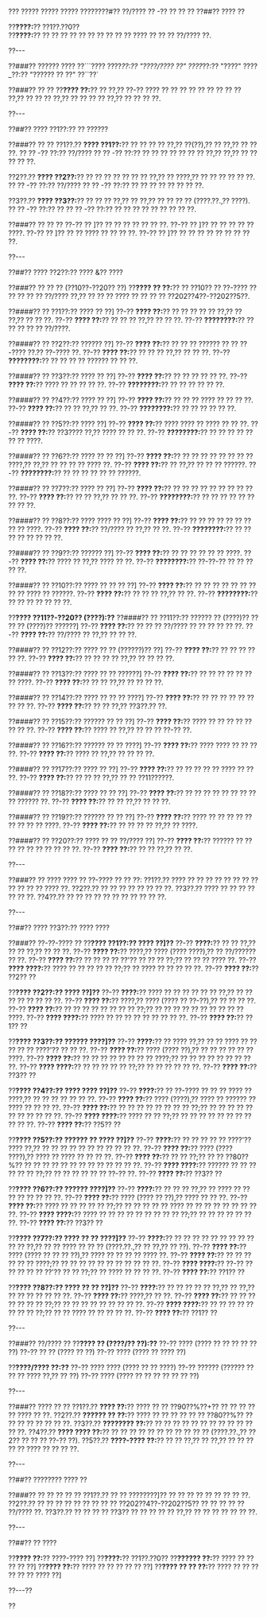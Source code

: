 ??? ????? ????? ????? ????????#?? ??/???? ?? -?? ?? ?? ??
??##?? ???? ??

??**????:**?? ??1??.??0??  
??**????:**?? ?? ?? ?? ?? ?? ?? ?? ?? ?? ?? ???? ?? ?? ?? ??/???? ??.

??---

??###?? ?????? ????
??```????
????_??:?? "????/???? ??"
????_??:?? "????"
????_??:?? "?????? ?? ??"
??``??`

??###?? ?? ??
??**???? ??:**?? ?? ??,?? ??-?? ???? ?? ?? ?? ?? ?? ?? ?? ?? ?? ??,?? ?? ?? ?? ??,?? ?? ?? ?? ?? ??,?? ?? ?? ?? ??.

??---

??##?? ???? ??1??:?? ?? ??????

??###?? ?? ??
??1??.?? **???? ??1??:**?? ?? ?? ?? ?? ??,?? ??(??),?? ?? ??,?? ?? ?? ??.
??  ?? -?? ??:?? ??/????
??  ?? -?? ??:?? ?? ?? ?? ?? ?? ?? ?? ??,?? ??,?? ?? ?? ?? ?? ??.

??2??.?? **???? ??2??:**?? ?? ?? ?? ?? ?? ?? ?? ??,?? ?? ????,?? ?? ?? ?? ?? ?? ??.
??  ?? -?? ??:?? ??/????
??  ?? -?? ??:?? ?? ?? ?? ?? ?? ?? ?? ??.

??3??.?? **???? ??3??:**?? ?? ?? ?? ??,?? ?? ??,?? ?? ?? ?? ?? (????.??.,?? ????).
??  ?? -?? ??:?? ??
??  ?? -?? ??:?? ?? ?? ?? ?? ?? ?? ?? ?? ??.

??###?? ?? ?? ??
??-?? ?? ]?? ?? ?? ?? ?? ?? ?? ??.
??-?? ?? ]?? ?? ?? ?? ?? ?? ????.
??-?? ?? ]?? ?? ?? ???? ?? ?? ?? ??.
??-?? ?? ]?? ?? ?? ?? ?? ?? ?? ?? ?? ??.

??---

??##?? ???? ??2??:?? ???? &?? ????

??###?? ?? ?? ?? (??10??-??20?? ??)
??**???? ?? ??:**?? ?? ??10?? ?? ??-???? ?? ?? ?? ?? ?? ??/???? ??,?? ?? ?? ?? ???? ?? ?? ?? ?? ??202??4??-??202??5??.

??####?? ?? ??1??:?? ???? ?? ??]
??-?? **???? ??:**?? ?? ?? ?? ?? ?? ??,?? ?? ??,?? ?? ?? ??.
??-?? **???? ??:**?? ?? ?? ?? ??,?? ?? ?? ??.
??-?? **????????:**?? ?? ?? ?? ?? ?? ??/????.

??####?? ?? ??2??:?? ?????? ??]
??-?? **???? ??:**?? ?? ?? ?? ?????? ?? ?? ??-???? ??.?? ??-???? ??.
??-?? **???? ??:**?? ?? ?? ?? ??,?? ?? ?? ??.
??-?? **????????:**?? ?? ?? ?? ?? ?????? ?? ?? ??.

??####?? ?? ??3??:?? ???? ?? ??]
??-?? **???? ??:**?? ?? ?? ?? ?? ?? ??.
??-?? **???? ??:**?? ???? ?? ?? ?? ?? ??.
??-?? **????????:**?? ?? ?? ?? ?? ?? ??.

??####?? ?? ??4??:?? ???? ?? ??]
??-?? **???? ??:**?? ?? ?? ?? ???? ?? ?? ?? ??.
??-?? **???? ??:**?? ?? ?? ??,?? ?? ??.
??-?? **????????:**?? ?? ?? ?? ?? ?? ??.

??####?? ?? ??5??:?? ???? ??]
??-?? **???? ??:**?? ???? ???? ?? ???? ?? ?? ??.
??-?? **???? ??:**?? ??3???? ??,?? ???? ?? ?? ??.
??-?? **????????:**?? ?? ?? ?? ?? ?? ?? ?? ????.

??####?? ?? ??6??:?? ???? ?? ?? ??]
??-?? **???? ??:**?? ?? ?? ?? ?? ?? ?? ?? ?? ????,?? ??,?? ?? ?? ?? ?? ???? ??.
??-?? **???? ??:**?? ?? ??,?? ?? ?? ?? ??????.
??-?? **????????:**?? ?? ?? ?? ?? ?? ?? ??????.

??####?? ?? ??7??:?? ???? ?? ??]
??-?? **???? ??:**?? ?? ?? ?? ?? ?? ?? ?? ?? ?? ??.
??-?? **???? ??:**?? ?? ?? ??,?? ?? ?? ??.
??-?? **????????:**?? ?? ?? ?? ?? ?? ?? ?? ?? ??.

??####?? ?? ??8??:?? ???? ???? ?? ??]
??-?? **???? ??:**?? ?? ?? ?? ?? ?? ?? ?? ?? ?? ????.
??-?? **???? ??:**?? ??/???? ?? ??,?? ?? ??.
??-?? **????????:**?? ?? ?? ?? ?? ?? ?? ?? ??.

??####?? ?? ??9??:?? ?????? ??]
??-?? **???? ??:**?? ?? ?? ?? ?? ?? ?? ????.
??-?? **???? ??:**?? ???? ?? ??,?? ???? ?? ??.
??-?? **????????:**?? ??-??-?? ?? ?? ?? ?? ??.

??####?? ?? ??10??:?? ???? ?? ?? ?? ??]
??-?? **???? ??:**?? ?? ?? ?? ?? ?? ?? ?? ?? ?? ???? ?? ??????.
??-?? **???? ??:**?? ?? ?? ?? ??,?? ?? ??.
??-?? **????????:**?? ?? ?? ?? ?? ?? ?? ??.

??**???? ??11??-??20?? (????):??**
??####?? ?? ??11??:?? ?????? ?? (????)?? ?? ?? ?? (????)?? ??????]
??-?? **???? ??:**?? ?? ?? ?? ??/???? ?? ?? ?? ?? ?? ??.
??-?? **???? ??:**?? ??/???? ?? ??,?? ?? ?? ??.

??####?? ?? ??12??:?? ???? ?? ?? (??????)?? ??]
??-?? **???? ??:**?? ?? ?? ?? ?? ?? ??.
??-?? **???? ??:**?? ?? ?? ?? ?? ??,?? ?? ?? ?? ??.

??####?? ?? ??13??:?? ???? ?? ?? ??????]
??-?? **???? ??:**?? ?? ?? ?? ?? ?? ?? ?? ????.
??-?? **???? ??:**?? ?? ?? ??,?? ?? ?? ?? ??.

??####?? ?? ??14??:?? ???? ?? ?? ?? ????]
??-?? **???? ??:**?? ?? ?? ?? ?? ?? ?? ?? ?? ??.
??-?? **???? ??:**?? ?? ?? ??,?? ??3??.?? ??.

??####?? ?? ??15??:?? ?????? ?? ?? ??]
??-?? **???? ??:**?? ???? ?? ?? ?? ?? ?? ?? ?? ??.
??-?? **???? ??:**?? ???? ?? ??,?? ?? ?? ?? ??-?? ??.

??####?? ?? ??16??:?? ?????? ?? ?? ????]
??-?? **???? ??:**?? ???? ???? ?? ?? ?? ??.
??-?? **???? ??:**?? ???? ?? ??,?? ?? ?? ?? ??.

??####?? ?? ??17??:?? ???? ?? ??]
??-?? **???? ??:**?? ?? ?? ?? ?? ?? ???? ?? ?? ??.
??-?? **???? ??:**?? ?? ?? ?? ??,?? ?? ?? ??11??????.

??####?? ?? ??18??:?? ???? ?? ?? ??]
??-?? **???? ??:**?? ?? ?? ?? ?? ?? ?? ?? ?? ?? ?????? ??.
??-?? **???? ??:**?? ?? ?? ??,?? ?? ?? ??.

??####?? ?? ??19??:?? ?????? ?? ?? ??]
??-?? **???? ??:**?? ???? ?? ?? ?? ?? ?? ?? ?? ?? ?? ????.
??-?? **???? ??:**?? ?? ?? ?? ?? ??,?? ?? ????.

??####?? ?? ??20??:?? ???? ?? ?? ??/???? ??]
??-?? **???? ??:**?? ?????? ?? ?? ?? ?? ?? ?? ?? ?? ?? ??.
??-?? **???? ??:**?? ?? ?? ??,?? ?? ??.

??---

??###?? ?? ????
???? ?? ??-???? ?? ?? ??:
??1??.?? ???? ?? ?? ?? ?? ?? ?? ?? ?? ?? ?? ?? ?? ???? ??.
??2??.?? ?? ?? ?? ?? ?? ?? ?? ??.
??3??.?? ???? ?? ?? ?? ?? ?? ?? ??.
??4??.?? ?? ?? ?? ?? ?? ?? ?? ?? ?? ?? ??.

??---

??##?? ???? ??3??:?? ???? ????

??###?? ??-??-???? ??
??**???? ??1??:?? ???? ??]??**
??-?? **????:**?? ?? ?? ??,?? ?? ?? ??,?? ?? ?? ??.
??-?? **???? ??:**?? ????,?? ???? (???? ????),?? ?? ??/?????? ?? ??.
??-?? **???? ??:**?? ?? ?? ?? ?? ??'?? ?? ?? ?? ??;?? ?? ?? ?? ???? ??.
??-?? **???? ????:**?? ???? ?? ?? ?? ?? ?? ??;?? ?? ???? ?? ?? ?? ?? ??.
??-?? **???? ??:**?? ??2?? ??

??**???? ??2??:?? ???? ??]??**
??-?? **????:**?? ???? ?? ?? ?? ?? ?? ?? ??,?? ?? ?? ?? ?? ?? ?? ?? ??.
??-?? **???? ??:**?? ????,?? ???? (???? ?? ??-??),?? ?? ?? ?? ??.
??-?? **???? ??:**?? ?? ?? ?? ?? ?? ?? ?? ?? ??;?? ?? ?? ?? ?? ?? ?? ?? ?? ?? ?? ????.
??-?? **???? ????:**?? ???? ?? ?? ?? ?? ?? ?? ?? ?? ??.
??-?? **???? ??:**?? ??1?? ??

??**???? ??3??:?? ?????? ????]??**
??-?? **????:**?? ?? ???? ??,?? ?? ?? ???? ?? ?? ?? ?? ?? ????'?? ?? ?? ??.
??-?? **???? ??:**?? ???? (???? ??),?? ?? ?? ?? ?? ?? ?? ????.
??-?? **???? ??:**?? ?? ?? ?? ?? ?? ?? ?? ?? ????;?? ?? ?? ?? ?? ?? ?? ?? ?? ??.
??-?? **???? ????:**?? ?? ?? ?? ?? ?? ??;?? ?? ?? ?? ?? ?? ??.
??-?? **???? ??:**?? ??3?? ??

??**???? ??4??:?? ???? ???? ??]??**
??-?? **????:**?? ?? ??-???? ?? ?? ?? ???? ?? ????,?? ?? ?? ?? ?? ?? ?? ??.
??-?? **???? ??:**?? ???? (????),?? ???? ?? ?????? ?? ???? ?? ?? ?? ??.
??-?? **???? ??:**?? ?? ?? ?? ?? ?? ?? ?? ?? ??;?? ?? ?? ?? ?? ?? ?? ?? ?? ?? ?? ??.
??-?? **???? ????:**?? ???? ?? ?? ??;?? ?? ?? ?? ?? ?? ?? ?? ?? ?? ?? ??.
??-?? **???? ??:**?? ??5?? ??

??**???? ??5??:?? ?????? ?? ???? ??]??**
??-?? **????:**?? ?? ?? ?? ?? ?? ????'?? ???? ??,?? ?? ?? ?? ?? ?? ?? ?? ?? ?? ?? ??.
??-?? **???? ??:**?? ???? (???? ????),?? ???? ?? ???? ?? ?? ?? ??.
??-?? **???? ??:**?? ?? ?? ??;?? ?? ?? ??80??%?? ?? ?? ?? ?? ?? ?? ?? ?? ?? ?? ?? ?? ??.
??-?? **???? ????:**?? ?????? ?? ?? ?? ?? ?? ?? ??;?? ?? ?? ?? ?? ?? ?? ??-?? ??.
??-?? **???? ??:**?? ??3?? ??

??**???? ??6??:?? ?????? ????]??**
??-?? **????:**?? ?? ?? ?? ??,?? ?? ???? ?? ?? ?? ?? ?? ?? ?? ??.
??-?? **???? ??:**?? ???? (???? ?? ??),?? ???? ?? ?? ??.
??-?? **???? ??:**?? ???? ?? ?? ?? ?? ?? ??;?? ?? ?? ?? ?? ?? ???? ?? ?? ?? ?? ?? ?? ?? ?? ??.
??-?? **???? ????:**?? ???? ?? ?? ?? ?? ?? ?? ?? ?? ?? ??;?? ?? ?? ?? ?? ?? ?? ??.
??-?? **???? ??:**?? ??3?? ??

??**???? ??7??:?? ???? ?? ?? ????]??**
??-?? **????:**?? ?? ?? ?? ?? ?? ?? ?? ?? ?? ?? ?? ??,?? ?? ?? ???? ?? ?? ?? (????.??.,?? ?? ??,?? ?? ??).
??-?? **???? ??:**?? ???? (???? ?? ?? ?? ??),?? ???? ?? ?? ?? ?? ???? ??.
??-?? **???? ??:**?? ?? ?? ?? ?? ?? ?? ????;?? ?? ?? ?? ?? ?? ?? ?? ?? ?? ?? ??.
??-?? **???? ????:**?? ??-?? ?? ?? ?? ?? ?? ??'?? ?? ?? ??;?? ?? ???? ?? ?? ?? ??.
??-?? **???? ??:**?? ??1?? ??

??**???? ??8??:?? ???? ?? ?? ??]??**
??-?? **????:**?? ?? ?? ?? ?? ?? ??,?? ?? ??,?? ?? ?? ?? ?? ?? ?? ??.
??-?? **???? ??:**?? ????,?? ?? ??.
??-?? **???? ??:**?? ?? ?? ?? ?? ?? ?? ?? ??;?? ?? ?? ?? ?? ?? ?? ?? ?? ??.
??-?? **???? ????:**?? ?? ?? ?? ?? ?? ?? ?? ?? ??;?? ?? ?? ???? ?? ?? ?? ?? ??.
??-?? **???? ??:**?? ??1?? ??

??---

??###?? ??/???? ??
??**???? ?? (????/?? ??):??**
??-?? ???? (???? ?? ?? ?? ?? ?? ??)
??-?? ?? ?? (???? ?? ??)
??-?? ???? (???? ?? ???? ??)

??**????/???? ??:??**
??-?? ???? ???? (???? ?? ?? ????)
??-?? ?????? (?????? ?? ?? ?? ???? ??,?? ?? ??)
??-?? ???? (???? ?? ?? ?? ?? ?? ?? ??)

??---

??###?? ???? ?? ??
??1??.?? **???? ??:**?? ???? ?? ?? ??90??%??+?? ?? ?? ?? ?? ?? ???? ?? ??.
??2??.?? **?????? ?? ??:**?? ???? ?? ?? ?? ?? ?? ?? ??80??%?? ?? ?? ?? ?? ?? ?? ?? ??.
??3??.?? **???????? ??:**?? ?? ?? ?? ?? ?? ?? ?? ?? ?? ?? ?? ?? ??.
??4??.?? **???? ???? ??:**?? ?? ?? ?? ?? ?? ?? ?? ?? ?? ?? ?? (????.??.,?? ??2?? ?? ?? ?? ??-?? ??).
??5??.?? **????-???? ??:**?? ?? ?? ??,?? ?? ??,?? ?? ?? ?? ?? ?? ???? ?? ?? ?? ??.

??---

??##?? ???????? ???? ??

??###?? ?? ?? ?? ?? ??
??1??.?? ?? ?? ????????]?? ?? ?? ?? ?? ?? ?? ?? ?? ??.
??2??.?? ?? ?? ?? ?? ?? ?? ?? ?? ?? ??202??4??-??202??5?? ?? ?? ?? ?? ?? ??/???? ??.
??3??.?? ?? ?? ?? ?? ??3?? ?? ?? ?? ?? ?? ??,?? ?? ?? ?? ?? ?? ?? ??.

??---

??##?? ?? ????

??**???? ??:**?? ????-???? ??]
??**????:**?? ??1??.??0??
??**?????? ??:**?? ???? ?? ?? ?? ?? ??]
??**???? ??:**?? ???? ?? ?? ?? ?? ?? ??]
??**???? ?? ?? ??:**?? ???? ?? ?? ?? ?? ?? ?? ???? ??]

??---??

??